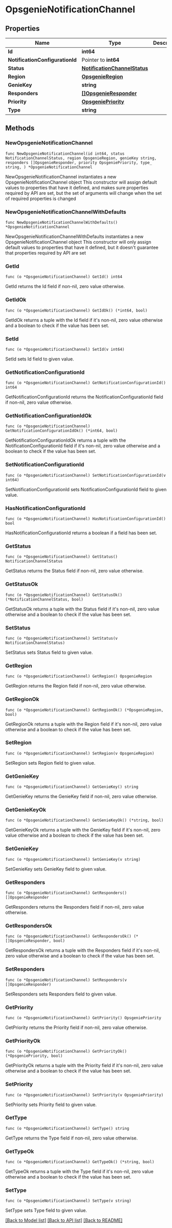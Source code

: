 # OpsgenieNotificationChannel

## Properties

Name | Type | Description | Notes
------------ | ------------- | ------------- | -------------
**Id** | **int64** |  | 
**NotificationConfigurationId** | Pointer to **int64** |  | [optional] 
**Status** | [**NotificationChannelStatus**](NotificationChannelStatus.md) |  | 
**Region** | [**OpsgenieRegion**](OpsgenieRegion.md) |  | 
**GenieKey** | **string** |  | 
**Responders** | [**[]OpsgenieResponder**](OpsgenieResponder.md) |  | 
**Priority** | [**OpsgeniePriority**](OpsgeniePriority.md) |  | 
**Type** | **string** |  | 

## Methods

### NewOpsgenieNotificationChannel

`func NewOpsgenieNotificationChannel(id int64, status NotificationChannelStatus, region OpsgenieRegion, genieKey string, responders []OpsgenieResponder, priority OpsgeniePriority, type_ string, ) *OpsgenieNotificationChannel`

NewOpsgenieNotificationChannel instantiates a new OpsgenieNotificationChannel object
This constructor will assign default values to properties that have it defined,
and makes sure properties required by API are set, but the set of arguments
will change when the set of required properties is changed

### NewOpsgenieNotificationChannelWithDefaults

`func NewOpsgenieNotificationChannelWithDefaults() *OpsgenieNotificationChannel`

NewOpsgenieNotificationChannelWithDefaults instantiates a new OpsgenieNotificationChannel object
This constructor will only assign default values to properties that have it defined,
but it doesn't guarantee that properties required by API are set

### GetId

`func (o *OpsgenieNotificationChannel) GetId() int64`

GetId returns the Id field if non-nil, zero value otherwise.

### GetIdOk

`func (o *OpsgenieNotificationChannel) GetIdOk() (*int64, bool)`

GetIdOk returns a tuple with the Id field if it's non-nil, zero value otherwise
and a boolean to check if the value has been set.

### SetId

`func (o *OpsgenieNotificationChannel) SetId(v int64)`

SetId sets Id field to given value.


### GetNotificationConfigurationId

`func (o *OpsgenieNotificationChannel) GetNotificationConfigurationId() int64`

GetNotificationConfigurationId returns the NotificationConfigurationId field if non-nil, zero value otherwise.

### GetNotificationConfigurationIdOk

`func (o *OpsgenieNotificationChannel) GetNotificationConfigurationIdOk() (*int64, bool)`

GetNotificationConfigurationIdOk returns a tuple with the NotificationConfigurationId field if it's non-nil, zero value otherwise
and a boolean to check if the value has been set.

### SetNotificationConfigurationId

`func (o *OpsgenieNotificationChannel) SetNotificationConfigurationId(v int64)`

SetNotificationConfigurationId sets NotificationConfigurationId field to given value.

### HasNotificationConfigurationId

`func (o *OpsgenieNotificationChannel) HasNotificationConfigurationId() bool`

HasNotificationConfigurationId returns a boolean if a field has been set.

### GetStatus

`func (o *OpsgenieNotificationChannel) GetStatus() NotificationChannelStatus`

GetStatus returns the Status field if non-nil, zero value otherwise.

### GetStatusOk

`func (o *OpsgenieNotificationChannel) GetStatusOk() (*NotificationChannelStatus, bool)`

GetStatusOk returns a tuple with the Status field if it's non-nil, zero value otherwise
and a boolean to check if the value has been set.

### SetStatus

`func (o *OpsgenieNotificationChannel) SetStatus(v NotificationChannelStatus)`

SetStatus sets Status field to given value.


### GetRegion

`func (o *OpsgenieNotificationChannel) GetRegion() OpsgenieRegion`

GetRegion returns the Region field if non-nil, zero value otherwise.

### GetRegionOk

`func (o *OpsgenieNotificationChannel) GetRegionOk() (*OpsgenieRegion, bool)`

GetRegionOk returns a tuple with the Region field if it's non-nil, zero value otherwise
and a boolean to check if the value has been set.

### SetRegion

`func (o *OpsgenieNotificationChannel) SetRegion(v OpsgenieRegion)`

SetRegion sets Region field to given value.


### GetGenieKey

`func (o *OpsgenieNotificationChannel) GetGenieKey() string`

GetGenieKey returns the GenieKey field if non-nil, zero value otherwise.

### GetGenieKeyOk

`func (o *OpsgenieNotificationChannel) GetGenieKeyOk() (*string, bool)`

GetGenieKeyOk returns a tuple with the GenieKey field if it's non-nil, zero value otherwise
and a boolean to check if the value has been set.

### SetGenieKey

`func (o *OpsgenieNotificationChannel) SetGenieKey(v string)`

SetGenieKey sets GenieKey field to given value.


### GetResponders

`func (o *OpsgenieNotificationChannel) GetResponders() []OpsgenieResponder`

GetResponders returns the Responders field if non-nil, zero value otherwise.

### GetRespondersOk

`func (o *OpsgenieNotificationChannel) GetRespondersOk() (*[]OpsgenieResponder, bool)`

GetRespondersOk returns a tuple with the Responders field if it's non-nil, zero value otherwise
and a boolean to check if the value has been set.

### SetResponders

`func (o *OpsgenieNotificationChannel) SetResponders(v []OpsgenieResponder)`

SetResponders sets Responders field to given value.


### GetPriority

`func (o *OpsgenieNotificationChannel) GetPriority() OpsgeniePriority`

GetPriority returns the Priority field if non-nil, zero value otherwise.

### GetPriorityOk

`func (o *OpsgenieNotificationChannel) GetPriorityOk() (*OpsgeniePriority, bool)`

GetPriorityOk returns a tuple with the Priority field if it's non-nil, zero value otherwise
and a boolean to check if the value has been set.

### SetPriority

`func (o *OpsgenieNotificationChannel) SetPriority(v OpsgeniePriority)`

SetPriority sets Priority field to given value.


### GetType

`func (o *OpsgenieNotificationChannel) GetType() string`

GetType returns the Type field if non-nil, zero value otherwise.

### GetTypeOk

`func (o *OpsgenieNotificationChannel) GetTypeOk() (*string, bool)`

GetTypeOk returns a tuple with the Type field if it's non-nil, zero value otherwise
and a boolean to check if the value has been set.

### SetType

`func (o *OpsgenieNotificationChannel) SetType(v string)`

SetType sets Type field to given value.



[[Back to Model list]](../README.md#documentation-for-models) [[Back to API list]](../README.md#documentation-for-api-endpoints) [[Back to README]](../README.md)


